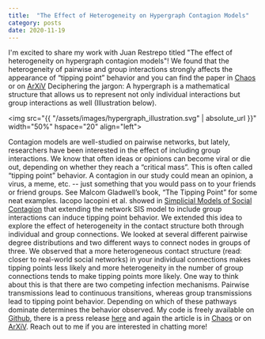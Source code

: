 ```yaml
---
title:  "The Effect of Heterogeneity on Hypergraph Contagion Models"
category: posts
date: 2020-11-19
---
```


I'm excited to share my work with Juan Restrepo titled "The effect of heterogeneity on hypergraph contagion models"! We found that the heterogeneity of pairwise and group interactions strongly affects the appearance of “tipping point” behavior and you can find the paper in [Chaos](https://doi.org/10.1063/5.0020034) or on [ArXiV](https://arxiv.org/abs/2006.15453) Deciphering the jargon: A hypergraph is a mathematical structure that allows us to represent not only individual interactions but group interactions as well (Illustration below).

<img src="{{ "/assets/images/hypergraph_illustration.svg" | absolute_url }}" width="50%" hspace="20" align="left">


Contagion models are well-studied on pairwise networks, but lately, researchers have been interested in the effect of including group interactions. We know that often ideas or opinions can become viral or die out, depending on whether they reach a “critical mass”. This is often called “tipping point” behavior. A contagion in our study could mean an opinion, a virus, a meme, etc. -- just something that you would pass on to your friends or friend groups. See Malcom Gladwell’s book, “The Tipping Point” for some neat examples. Iacopo Iacopini et al. showed in [Simplicial Models of Social Contagion](https://doi.org/10.1038/s41467-019-10431-6) that extending the network SIS model to include group interactions can induce tipping point behavior. We extended this idea to explore the effect of heterogeneity in the contact structure both through individual and group connections. We looked at several different pairwise degree distributions and two different ways to connect nodes in groups of three. We observed that a more heterogeneous contact structure (read: closer to real-world social networks) in your individual connections makes tipping points less likely and more heterogeneity in the number of group connections tends to make tipping points more likely. One way to think about this is that there are two competing infection mechanisms. Pairwise transmissions lead to continuous transitions, whereas group transmissions lead to tipping point behavior. Depending on which of these pathways dominate determines the behavior observed. My code is freely available on [Github](https://github.com/nwlandry/SimplexSIS), there is a press release [here](https://publishing.aip.org/publications/latest-content/interactions-within-larger-social-groups-can-cause-tipping-points-in-contagion-flow/) and again the article is in [Chaos](https://doi.org/10.1063/5.0020034) or on [ArXiV](https://arxiv.org/abs/2006.15453). Reach out to me if you are interested in chatting more!
